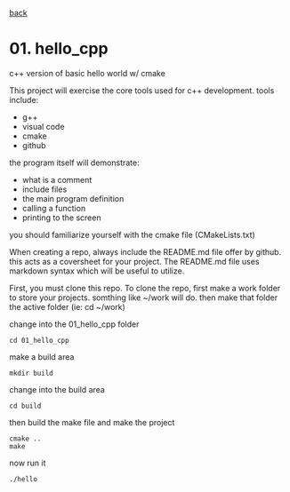 [back](../README.md)
# 01.  hello_cpp
c++ version of basic hello world w/ cmake 

This project will exercise the core tools used for c++ development.
tools include:
- g++
- visual code
- cmake
- github

the program itself will demonstrate:
- what is a comment
- include files
- the main program definition
- calling a function 
- printing to the screen

you should familiarize yourself with the cmake file (CMakeLists.txt)

When creating a repo, always include the README.md file offer by github.  this acts as a coversheet for your project.  The README.md file uses markdown syntax which will be useful to utilize.


First, you must clone this repo.  To clone the repo, first make
a work folder to store your projects. somthing like ~/work will do.
then make that folder the active folder (ie: cd ~/work)

change into the 01_hello_cpp folder

``` 
cd 01_hello_cpp
```

make a build area
```
mkdir build
```

change into the build area
```
cd build
```

then build the make file and make the project
```
cmake ..
make
```

now run it
```
./hello
```

